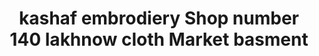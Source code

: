 ---
title: "kashaf embrodiery Shop number 140 lakhnow cloth Market basment"
url: /karachi/kashaf-embrodiery-shop-number-140-lakhnow-cloth-market-basment/
shop: clothes
---